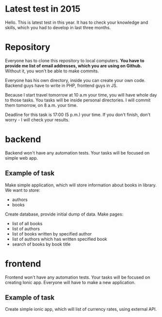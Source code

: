 # Latest test in 2015


Hello. This is latest test in this year.
It has to check your knowledge and skills, which you had to develop in last three months.

# Repository
Everyone has to clone this repository to local computers.
**You have to provide me list of email addresses, which you are using on Github.**
Without it, you won't be able to make commits.

Everyone has his own directory, inside you can create your own code.
Backend guys have to write in PHP, frontend guys in JS.

Because I start travel tomorrow at 10 a.m your time, you will have whole day to those tasks.
You tasks will be inside personal directories. I will commit them tomorrow, on 8 a.m. your time.

Deadline for this task is 17:00 (5 p.m.) your time. If you don't finish, don't worry - I will check your results.

# backend

Backend won't have any automation tests. Your tasks will be focused on simple web app.

## Example of task

Make simple application, which will store information about books in library. We want to store:

- authors
- books

Create database, provide initial dump of data.
Make pages:

 - list of all books
 - list of authors
 - list of books written by specified author
 - list of authors which has written specified book
 - search of books by book title

# frontend

Frontend won't have any automation tests. Your tasks will be focused on creating Ionic app.
Everyone will have to make a new application.

## Example of task

Create simple ionic app, which will list of currency rates, using external API.